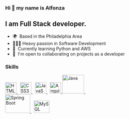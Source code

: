 ### Hi 👋 my name is Alfonza

I am Full Stack developer.
--------------------------

*   🌍  Based in the Philadelphia Area
*   👨🏾‍💻  Heavy passion in Software Development
*   🧠  Currently learning Python and AWS
*   🤝  I'm open to collaborating on projects as a developer



### Skills

<div>
  <a href="https://developer.mozilla.org/en-US/docs/Glossary/HTML5" target="_blank" rel="noreferrer">
    <img src="https://raw.githubusercontent.com/danielcranney/readme-generator/main/public/icons/skills/html5-colored.svg" width="36" height="36" alt="HTML5" />
  </a>
  &nbsp;
  <a href="https://www.w3.org/TR/CSS/#css" target="_blank" rel="noreferrer">
    <img src="https://raw.githubusercontent.com/danielcranney/readme-generator/main/public/icons/skills/css3-colored.svg" width="36" height="36" alt="CSS3" />
  </a>
  &nbsp;
  <a href="https://developer.mozilla.org/en-US/docs/Web/JavaScript" target="_blank" rel="noreferrer">
    <img src="https://raw.githubusercontent.com/danielcranney/readme-generator/main/public/icons/skills/javascript-colored.svg" width="36" height="36" alt="JavaScript" />
  </a>
  &nbsp;
  <a href="https://angular.io/" target="_blank" rel="noreferrer">
    <img src="https://angular.io/assets/images/logos/angularjs/AngularJS-Shield.svg" width="36" height="36" alt="Angular" />
  </a>


  <a href="https://java.com" target="_blank" rel="noreferrer">
    <img src="https://raw.githubusercontent.com/danielcranney/readme-generator/main/public/icons/skills/java-colored.svg" width="70" height="60" alt="Java" />
  </a>
  &nbsp;
  </div>
  <a href="https://spring.io/projects/spring-boot" target="_blank" rel="noreferrer">
    <img src="https://www.vincenzoracca.com/images/spring.png" width="80" height="60" alt="Spring Boot" />
  </a>
  &nbsp;
  <a href="https://www.mysql.com/" target="_blank" rel="noreferrer">
    <img src="https://raw.githubusercontent.com/danielcranney/readme-generator/main/public/icons/skills/mysql-colored.svg" width="50" height="40" alt="MySQL" />
  </a>
</div>



